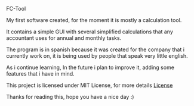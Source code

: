 FC-Tool

My first software created, for the moment it is mostly a calculation tool.

It contains a simple GUI with several simplified calculations that any accountant uses for annual and monthly tasks. 

The program is in spanish because it was created for the company that i currently work on, it is being used by people that speak very little english.

As i continue learning, In the future i plan to improve it, adding some features that i have in mind.

This project is licensed under MIT License, for more details [License](./license)

Thanks for reading this, hope you have a nice day :)
